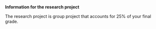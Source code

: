 **Information for the research project**

The research project is group project that accounts for 25% of your final grade. 



